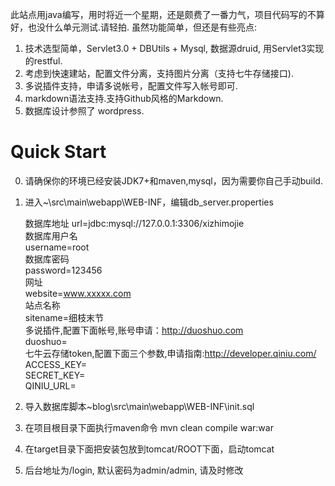 此站点用java编写，用时将近一个星期，还是颇费了一番力气，项目代码写的不算好，也没什么单元测试.请轻拍. 虽然功能简单，但还是有些亮点:

1. 技术选型简单，Servlet3.0 + DBUtils + Mysql, 数据源druid, 用Servlet3实现的restful.
2. 考虑到快速建站，配置文件分离，支持图片分离（支持七牛存储接口).
3. 多说插件支持，申请多说帐号，配置文件写入帐号即可.
4. markdown语法支持.支持Github风格的Markdown.
5. 数据库设计参照了 wordpress.



Quick Start
===


0.  请确保你的环境已经安装JDK7+和maven,mysql，因为需要你自己手动build.


1. 进入~\src\main\webapp\WEB-INF，编辑db_server.properties

    数据库地址
    	url=jdbc:mysql://127.0.0.1:3306/xizhimojie  
	数据库用户名  
	username=root  
	数据库密码  
	password=123456  
	网址  
	website=www.xxxxx.com  
	站点名称  
	sitename=细枝末节  
	多说插件,配置下面帐号,账号申请：http://duoshuo.com  
	duoshuo=  
	七牛云存储token,配置下面三个参数,申请指南:http://developer.qiniu.com/  
    	ACCESS_KEY=  
	SECRET_KEY=  
	QINIU_URL=  

2. 导入数据库脚本\~blog\src\main\webapp\WEB-INF\init.sql

3. 在项目根目录下面执行maven命令 mvn clean compile war:war

4. 在target目录下面把安装包放到tomcat/ROOT下面，启动tomcat

5. 后台地址为/login, 默认密码为admin/admin, 请及时修改

